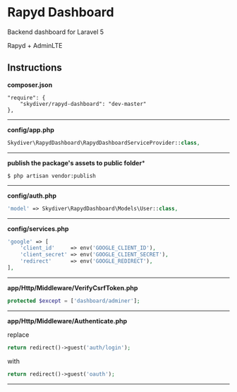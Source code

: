# Rapyd Dashboard
Backend dashboard for Laravel 5

Rapyd + AdminLTE



## Instructions

**composer.json**
```
"require": {
	"skydiver/rapyd-dashboard": "dev-master"
},
```

---

**config/app.php**
```php
Skydiver\RapydDashboard\RapydDashboardServiceProvider::class,
```

---

**publish the package's assets to public folder***
```
$ php artisan vendor:publish
```

---

**config/auth.php**
```php
'model' => Skydiver\RapydDashboard\Models\User::class,
```

---

**config/services.php**
```php
'google' => [
	'client_id'     => env('GOOGLE_CLIENT_ID'),
	'client_secret' => env('GOOGLE_CLIENT_SECRET'),
	'redirect'      => env('GOOGLE_REDIRECT'),
],
```
---

**app/Http/Middleware/VerifyCsrfToken.php**
```php
protected $except = ['dashboard/adminer'];
```

---

**app/Http/Middleware/Authenticate.php**

replace
```php
return redirect()->guest('auth/login');
```
with
```php
return redirect()->guest('oauth');
```

---

